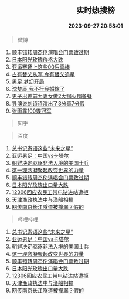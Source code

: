 <div align="center"><h2>实时热搜榜</h2><h4>2023-09-27 20:58:01</h4></div>

> 微博  

1. [顺丰错转周杰伦演唱会门票致过期](https://s.weibo.com/weibo?q=%23%E9%A1%BA%E4%B8%B0%E9%94%99%E8%BD%AC%E5%91%A8%E6%9D%B0%E4%BC%A6%E6%BC%94%E5%94%B1%E4%BC%9A%E9%97%A8%E7%A5%A8%E8%87%B4%E8%BF%87%E6%9C%9F%23&t=31&band_rank=1&Refer=top)<br />
2. [日本阳光玫瑰价格大跌](https://s.weibo.com/weibo?q=%23%E6%97%A5%E6%9C%AC%E9%98%B3%E5%85%89%E7%8E%AB%E7%91%B0%E4%BB%B7%E6%A0%BC%E5%A4%A7%E8%B7%8C%23&t=31&band_rank=2&Refer=top)<br />
3. [亚运赛场上这些00后真棒](https://s.weibo.com/weibo?q=%23%E4%BA%9A%E8%BF%90%E8%B5%9B%E5%9C%BA%E4%B8%8A%E8%BF%99%E4%BA%9B00%E5%90%8E%E7%9C%9F%E6%A3%92%23&t=31&band_rank=3&Refer=top)<br />
4. [古有替父从军 今有替父追星](https://s.weibo.com/weibo?q=%E5%8F%A4%E6%9C%89%E6%9B%BF%E7%88%B6%E4%BB%8E%E5%86%9B%20%E4%BB%8A%E6%9C%89%E6%9B%BF%E7%88%B6%E8%BF%BD%E6%98%9F&t=31&band_rank=4&Refer=top)<br />
5. [男足 梦幻开局](https://s.weibo.com/weibo?q=%E7%94%B7%E8%B6%B3%20%E6%A2%A6%E5%B9%BB%E5%BC%80%E5%B1%80&t=31&band_rank=5&Refer=top)<br />
6. [沈梦辰 我不行我婚嫁了](https://s.weibo.com/weibo?q=%E6%B2%88%E6%A2%A6%E8%BE%B0%20%E6%88%91%E4%B8%8D%E8%A1%8C%E6%88%91%E5%A9%9A%E5%AB%81%E4%BA%86&t=31&band_rank=6&Refer=top)<br />
7. [男子出差前为妻女做2大锅火锅备餐](https://s.weibo.com/weibo?q=%23%E7%94%B7%E5%AD%90%E5%87%BA%E5%B7%AE%E5%89%8D%E4%B8%BA%E5%A6%BB%E5%A5%B3%E5%81%9A2%E5%A4%A7%E9%94%85%E7%81%AB%E9%94%85%E5%A4%87%E9%A4%90%23&t=31&band_rank=7&Refer=top)<br />
8. [导演说刘诗诗演出了3分真7分假](https://s.weibo.com/weibo?q=%23%E5%AF%BC%E6%BC%94%E8%AF%B4%E5%88%98%E8%AF%97%E8%AF%97%E6%BC%94%E5%87%BA%E4%BA%863%E5%88%86%E7%9C%9F7%E5%88%86%E5%81%87%23&t=31&band_rank=8&Refer=top)<br />
9. [张雨霏100蝶冠军](https://s.weibo.com/weibo?q=%23%E5%BC%A0%E9%9B%A8%E9%9C%8F100%E8%9D%B6%E5%86%A0%E5%86%9B%23&t=31&band_rank=9&Refer=top)<br />

> 知乎  


> 百度  

1. [总书记寄语这些“未来之星”](https://www.baidu.com/s?wd=%E6%80%BB%E4%B9%A6%E8%AE%B0%E5%AF%84%E8%AF%AD%E8%BF%99%E4%BA%9B%E2%80%9C%E6%9C%AA%E6%9D%A5%E4%B9%8B%E6%98%9F%E2%80%9D&sa=fyb_news&rsv_dl=fyb_news)<br />
2. [亚运男足：中国vs卡塔尔](https://www.baidu.com/s?wd=%E4%BA%9A%E8%BF%90%E7%94%B7%E8%B6%B3%EF%BC%9A%E4%B8%AD%E5%9B%BDvs%E5%8D%A1%E5%A1%94%E5%B0%94&sa=fyb_news&rsv_dl=fyb_news)<br />
3. [朝鲜决定驱逐非法入境的美国士兵](https://www.baidu.com/s?wd=%E6%9C%9D%E9%B2%9C%E5%86%B3%E5%AE%9A%E9%A9%B1%E9%80%90%E9%9D%9E%E6%B3%95%E5%85%A5%E5%A2%83%E7%9A%84%E7%BE%8E%E5%9B%BD%E5%A3%AB%E5%85%B5&sa=fyb_news&rsv_dl=fyb_news)<br />
4. [这一理念凝聚起改变世界的力量](https://www.baidu.com/s?wd=%E8%BF%99%E4%B8%80%E7%90%86%E5%BF%B5%E5%87%9D%E8%81%9A%E8%B5%B7%E6%94%B9%E5%8F%98%E4%B8%96%E7%95%8C%E7%9A%84%E5%8A%9B%E9%87%8F&sa=fyb_news&rsv_dl=fyb_news)<br />
5. [顺丰错转周杰伦演唱会门票致过期](https://www.baidu.com/s?wd=%E9%A1%BA%E4%B8%B0%E9%94%99%E8%BD%AC%E5%91%A8%E6%9D%B0%E4%BC%A6%E6%BC%94%E5%94%B1%E4%BC%9A%E9%97%A8%E7%A5%A8%E8%87%B4%E8%BF%87%E6%9C%9F&sa=fyb_news&rsv_dl=fyb_news)<br />
6. [日本阳光玫瑰出口量大跌](https://www.baidu.com/s?wd=%E6%97%A5%E6%9C%AC%E9%98%B3%E5%85%89%E7%8E%AB%E7%91%B0%E5%87%BA%E5%8F%A3%E9%87%8F%E5%A4%A7%E8%B7%8C&sa=fyb_news&rsv_dl=fyb_news)<br />
7. [12306回应农民工带电钻进站遭拒](https://www.baidu.com/s?wd=12306%E5%9B%9E%E5%BA%94%E5%86%9C%E6%B0%91%E5%B7%A5%E5%B8%A6%E7%94%B5%E9%92%BB%E8%BF%9B%E7%AB%99%E9%81%AD%E6%8B%92&sa=fyb_news&rsv_dl=fyb_news)<br />
8. [天津渔政执法中与渔船相撞](https://www.baidu.com/s?wd=%E5%A4%A9%E6%B4%A5%E6%B8%94%E6%94%BF%E6%89%A7%E6%B3%95%E4%B8%AD%E4%B8%8E%E6%B8%94%E8%88%B9%E7%9B%B8%E6%92%9E&sa=fyb_news&rsv_dl=fyb_news)<br />
9. [网传南京长江隧道被撞漏？假的](https://www.baidu.com/s?wd=%E7%BD%91%E4%BC%A0%E5%8D%97%E4%BA%AC%E9%95%BF%E6%B1%9F%E9%9A%A7%E9%81%93%E8%A2%AB%E6%92%9E%E6%BC%8F%EF%BC%9F%E5%81%87%E7%9A%84&sa=fyb_news&rsv_dl=fyb_news)<br />

> 哔哩哔哩  

1. [总书记寄语这些“未来之星”](https://www.baidu.com/s?wd=%E6%80%BB%E4%B9%A6%E8%AE%B0%E5%AF%84%E8%AF%AD%E8%BF%99%E4%BA%9B%E2%80%9C%E6%9C%AA%E6%9D%A5%E4%B9%8B%E6%98%9F%E2%80%9D&sa=fyb_news&rsv_dl=fyb_news)<br />
2. [亚运男足：中国vs卡塔尔](https://www.baidu.com/s?wd=%E4%BA%9A%E8%BF%90%E7%94%B7%E8%B6%B3%EF%BC%9A%E4%B8%AD%E5%9B%BDvs%E5%8D%A1%E5%A1%94%E5%B0%94&sa=fyb_news&rsv_dl=fyb_news)<br />
3. [朝鲜决定驱逐非法入境的美国士兵](https://www.baidu.com/s?wd=%E6%9C%9D%E9%B2%9C%E5%86%B3%E5%AE%9A%E9%A9%B1%E9%80%90%E9%9D%9E%E6%B3%95%E5%85%A5%E5%A2%83%E7%9A%84%E7%BE%8E%E5%9B%BD%E5%A3%AB%E5%85%B5&sa=fyb_news&rsv_dl=fyb_news)<br />
4. [这一理念凝聚起改变世界的力量](https://www.baidu.com/s?wd=%E8%BF%99%E4%B8%80%E7%90%86%E5%BF%B5%E5%87%9D%E8%81%9A%E8%B5%B7%E6%94%B9%E5%8F%98%E4%B8%96%E7%95%8C%E7%9A%84%E5%8A%9B%E9%87%8F&sa=fyb_news&rsv_dl=fyb_news)<br />
5. [顺丰错转周杰伦演唱会门票致过期](https://www.baidu.com/s?wd=%E9%A1%BA%E4%B8%B0%E9%94%99%E8%BD%AC%E5%91%A8%E6%9D%B0%E4%BC%A6%E6%BC%94%E5%94%B1%E4%BC%9A%E9%97%A8%E7%A5%A8%E8%87%B4%E8%BF%87%E6%9C%9F&sa=fyb_news&rsv_dl=fyb_news)<br />
6. [日本阳光玫瑰出口量大跌](https://www.baidu.com/s?wd=%E6%97%A5%E6%9C%AC%E9%98%B3%E5%85%89%E7%8E%AB%E7%91%B0%E5%87%BA%E5%8F%A3%E9%87%8F%E5%A4%A7%E8%B7%8C&sa=fyb_news&rsv_dl=fyb_news)<br />
7. [12306回应农民工带电钻进站遭拒](https://www.baidu.com/s?wd=12306%E5%9B%9E%E5%BA%94%E5%86%9C%E6%B0%91%E5%B7%A5%E5%B8%A6%E7%94%B5%E9%92%BB%E8%BF%9B%E7%AB%99%E9%81%AD%E6%8B%92&sa=fyb_news&rsv_dl=fyb_news)<br />
8. [天津渔政执法中与渔船相撞](https://www.baidu.com/s?wd=%E5%A4%A9%E6%B4%A5%E6%B8%94%E6%94%BF%E6%89%A7%E6%B3%95%E4%B8%AD%E4%B8%8E%E6%B8%94%E8%88%B9%E7%9B%B8%E6%92%9E&sa=fyb_news&rsv_dl=fyb_news)<br />
9. [网传南京长江隧道被撞漏？假的](https://www.baidu.com/s?wd=%E7%BD%91%E4%BC%A0%E5%8D%97%E4%BA%AC%E9%95%BF%E6%B1%9F%E9%9A%A7%E9%81%93%E8%A2%AB%E6%92%9E%E6%BC%8F%EF%BC%9F%E5%81%87%E7%9A%84&sa=fyb_news&rsv_dl=fyb_news)<br />
